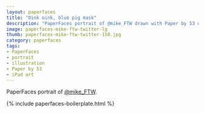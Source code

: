 ```yaml
---
layout: paperfaces
title: "Oink oink, blue pig mask"
description: "PaperFaces portrait of @mike_FTW drawn with Paper by 53 on an iPad."
image: paperfaces-mike-ftw-twitter-lg
thumb: paperfaces-mike-ftw-twitter-150.jpg
category: paperfaces
tags: 
- PaperFaces
- portrait
- illustration
- Paper by 53
- iPad art
---
```


PaperFaces portrait of [@mike_FTW](http://twitter.com/mike_FTW).

{% include paperfaces-boilerplate.html %}